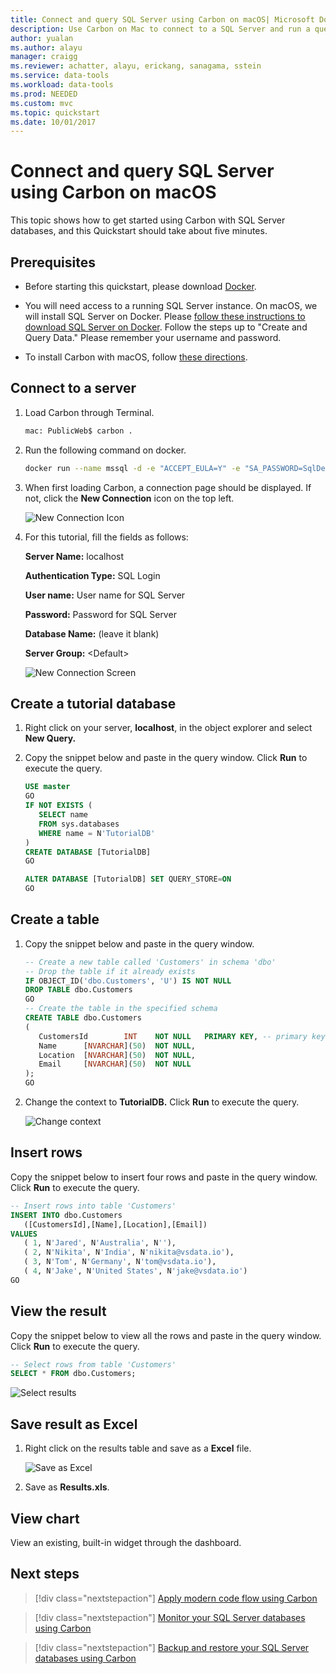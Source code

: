 ```yaml
---
title: Connect and query SQL Server using Carbon on macOS| Microsoft Docs
description: Use Carbon on Mac to connect to a SQL Server and run a query
author: yualan
ms.author: alayu
manager: craigg
ms.reviewer: achatter, alayu, erickang, sanagama, sstein
ms.service: data-tools
ms.workload: data-tools
ms.prod: NEEDED
ms.custom: mvc
ms.topic: quickstart
ms.date: 10/01/2017
---
```


# Connect and query SQL Server using Carbon on macOS
This topic shows how to get started using Carbon with SQL Server databases, and this Quickstart should take about five minutes.

## Prerequisites
- Before starting this quickstart, please download [Docker](https://docs.docker.com/docker-for-mac/install/#download-docker-for-mac).

- You will need access to a running SQL Server instance. On macOS, we will install SQL Server on Docker. Please [follow these instructions to download SQL Server on Docker](https://docs.microsoft.com/en-us/sql/linux/quickstart-install-connect-docker). Follow the steps up to "Create and Query Data." Please remember your username and password.

- To install Carbon with macOS, follow [these directions](download.md#get-carbon-for-macos).

## Connect to a server
1. Load Carbon through Terminal.
   ```bash
   mac: PublicWeb$ carbon .
   ```

2. Run the following command on docker.
   ```bash
   docker run --name mssql -d -e "ACCEPT_EULA=Y" -e "SA_PASSWORD=SqlDevOps2017" -e "MSSQL_PID=Developer" -p "1433:1433" microsoft/mssql-server-linux:latest
   ```   

3. When first loading Carbon, a connection page should be displayed. If not, click the **New Connection** icon on the top left.
   
   ![New Connection Icon](media/get-started-sql-server-mac/new-connection-icon.png)

4. For this tutorial, fill the fields as follows:
 
   **Server Name:** localhost

   **Authentication Type:** SQL Login

   **User name:** User name for SQL Server

   **Password:** Password for SQL Server

   **Database Name:** (leave it blank)

   **Server Group:** \<Default\>

   ![New Connection Screen](media/get-started-sql-server-mac/new-connection-screen.png)

## Create a tutorial database
1. Right click on your server, **localhost**, in the object explorer and select **New Query.**

2. Copy the snippet below and paste in the query window. Click **Run** to execute the query.

   ```sql
   USE master
   GO
   IF NOT EXISTS (
      SELECT name
      FROM sys.databases
      WHERE name = N'TutorialDB'
   )
   CREATE DATABASE [TutorialDB]
   GO

   ALTER DATABASE [TutorialDB] SET QUERY_STORE=ON
   GO
   ```

## Create a table
1. Copy the snippet below and paste in the query window.
   ```sql
   -- Create a new table called 'Customers' in schema 'dbo'
   -- Drop the table if it already exists
   IF OBJECT_ID('dbo.Customers', 'U') IS NOT NULL
   DROP TABLE dbo.Customers
   GO
   -- Create the table in the specified schema
   CREATE TABLE dbo.Customers
   (
      CustomersId        INT    NOT NULL   PRIMARY KEY, -- primary key column
      Name      [NVARCHAR](50)  NOT NULL,
      Location  [NVARCHAR](50)  NOT NULL,
      Email     [NVARCHAR](50)  NOT NULL
   );
   GO
   ```

2. Change the context to **TutorialDB.** Click **Run** to execute the query.

   ![Change context](media/get-started-sql-server-mac/change-context.png)

## Insert rows
Copy the snippet below to insert four rows and paste in the query window. Click **Run** to execute the query.
   ```sql
   -- Insert rows into table 'Customers'
   INSERT INTO dbo.Customers
      ([CustomersId],[Name],[Location],[Email])
   VALUES
      ( 1, N'Jared', N'Australia', N''),
      ( 2, N'Nikita', N'India', N'nikita@vsdata.io'),
      ( 3, N'Tom', N'Germany', N'tom@vsdata.io'),
      ( 4, N'Jake', N'United States', N'jake@vsdata.io')   
   GO   
   ```

## View the result
Copy the snippet below to view all the rows and paste in the query window. Click **Run** to execute the query.
   ```sql
   -- Select rows from table 'Customers'
   SELECT * FROM dbo.Customers;
   ```
   ![Select results](media/get-started-sql-server-mac/select-results.png)

## Save result as Excel
1. Right click on the results table and save as a **Excel** file. 

   ![Save as Excel](media/get-started-sql-server-mac/save-as-excel.png)

2. Save as **Results.xls**.

## View chart
View an existing, built-in widget through the dashboard.

## Next steps
> [!div class="nextstepaction"]
> [Apply modern code flow using Carbon](tutorial-modern-code-flow-sql-server.md)

> [!div class="nextstepaction"]
> [Monitor your SQL Server databases using Carbon](tutorial-monitoring-sql-server.md)

> [!div class="nextstepaction"]
> [Backup and restore your SQL Server databases using Carbon](tutorial-backup-restore-sql-server.md)